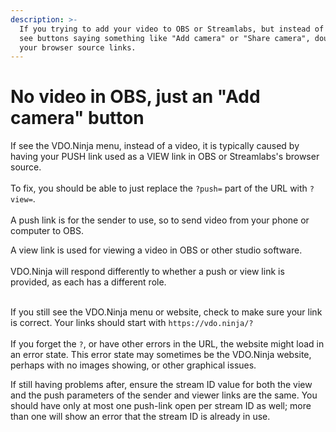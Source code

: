 ```yaml
---
description: >-
  If you trying to add your video to OBS or Streamlabs, but instead of video you
  see buttons saying something like "Add camera" or "Share camera", double check
  your browser source links.
---
```


# No video in OBS, just an "Add camera" button

If see the VDO.Ninja menu, instead of a video, it is typically caused by having your PUSH link used as a VIEW link in OBS or Streamlabs's browser source.\
\
To fix, you should be able to just replace the `?push=` part of the URL with `?view=`.\
\
A push link is for the sender to use, so to send video from your phone or computer to OBS.

A view link is used for viewing a video in OBS or other studio software.\
\
VDO.Ninja will respond differently to whether a push or view link is provided, as each has a different role.

\
If you still see the VDO.Ninja menu or website, check to make sure your link is correct. Your links should start with `https://vdo.ninja/?`\
\
If you forget the `?`, or have other errors in the URL, the website might load in an error state. This error state may sometimes be the VDO.Ninja website, perhaps with no images showing, or other graphical issues.



If still having problems after, ensure the stream ID value for both the view and the push parameters of the sender and viewer links are the same.  You should have only at most one push-link open per stream ID as well; more than one will show an error that the stream ID is already in use.
